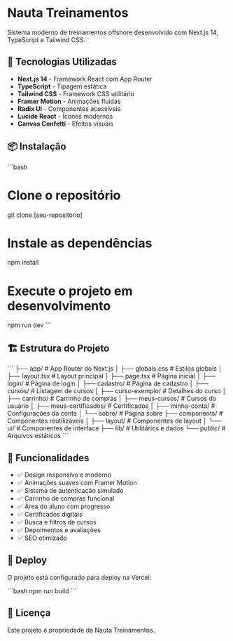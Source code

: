 # Nauta Treinamentos

Sistema moderno de treinamentos offshore desenvolvido com Next.js 14, TypeScript e Tailwind CSS.

## 🚀 Tecnologias Utilizadas

- **Next.js 14** - Framework React com App Router
- **TypeScript** - Tipagem estática
- **Tailwind CSS** - Framework CSS utilitário
- **Framer Motion** - Animações fluidas
- **Radix UI** - Componentes acessíveis
- **Lucide React** - Ícones modernos
- **Canvas Confetti** - Efeitos visuais

## 📦 Instalação

\`\`\`bash
# Clone o repositório
git clone [seu-repositorio]

# Instale as dependências
npm install

# Execute o projeto em desenvolvimento
npm run dev
\`\`\`

## 🏗️ Estrutura do Projeto

\`\`\`
├── app/                    # App Router do Next.js
│   ├── globals.css        # Estilos globais
│   ├── layout.tsx         # Layout principal
│   ├── page.tsx           # Página inicial
│   ├── login/             # Página de login
│   ├── cadastro/          # Página de cadastro
│   ├── cursos/            # Listagem de cursos
│   ├── curso-exemplo/     # Detalhes do curso
│   ├── carrinho/          # Carrinho de compras
│   ├── meus-cursos/       # Cursos do usuário
│   ├── meus-certificados/ # Certificados
│   ├── minha-conta/       # Configurações da conta
│   └── sobre/             # Página sobre
├── components/            # Componentes reutilizáveis
│   ├── layout/           # Componentes de layout
│   └── ui/               # Componentes de interface
├── lib/                  # Utilitários e dados
└── public/               # Arquivos estáticos
\`\`\`

## 🎨 Funcionalidades

- ✅ Design responsivo e moderno
- ✅ Animações suaves com Framer Motion
- ✅ Sistema de autenticação simulado
- ✅ Carrinho de compras funcional
- ✅ Área do aluno com progresso
- ✅ Certificados digitais
- ✅ Busca e filtros de cursos
- ✅ Depoimentos e avaliações
- ✅ SEO otimizado

## 🚀 Deploy

O projeto está configurado para deploy na Vercel:

\`\`\`bash
npm run build
\`\`\`

## 📄 Licença

Este projeto é propriedade da Nauta Treinamentos.
